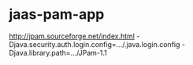 jaas-pam-app
============

http://jpam.sourceforge.net/index.html
-Djava.security.auth.login.config=.../.java.login.config -Djava.library.path=.../JPam-1.1
